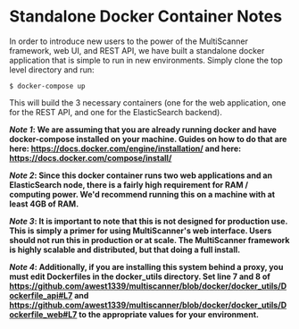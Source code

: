 # Standalone Docker Container Notes #
In order to introduce new users to the power of the MultiScanner framework, web UI, and REST API, we have built a standalone docker application that is simple to run in new environments. Simply clone the top level directory and run:
```
$ docker-compose up
```
This will build the 3 necessary containers (one for the web application, one for the REST API, and one for the ElasticSearch backend).

**_Note 1_: We are assuming that you are already running docker and have docker-compose installed on your machine. Guides on how to do that are here: https://docs.docker.com/engine/installation/ and here: https://docs.docker.com/compose/install/**

**_Note 2_: Since this docker container runs two web applications and an ElasticSearch node, there is a fairly high requirement for RAM / computing power. We'd recommend running this on a machine with at least 4GB of RAM.**

**_Note 3_: It is important to note that this is not designed for production use. This is simply a primer for using MultiScanner's web interface. Users should not run this in production or at scale. The MultiScanner framework is highly scalable and distributed, but that doing a full install.**

**_Note 4_: Additionally, if you are installing this system behind a proxy, you must edit Dockerfiles in the docker_utils directory. Set line 7 and 8 of https://github.com/awest1339/multiscanner/blob/docker/docker_utils/Dockerfile_api#L7 and https://github.com/awest1339/multiscanner/blob/docker/docker_utils/Dockerfile_web#L7 to the appropriate values for your environment.**

